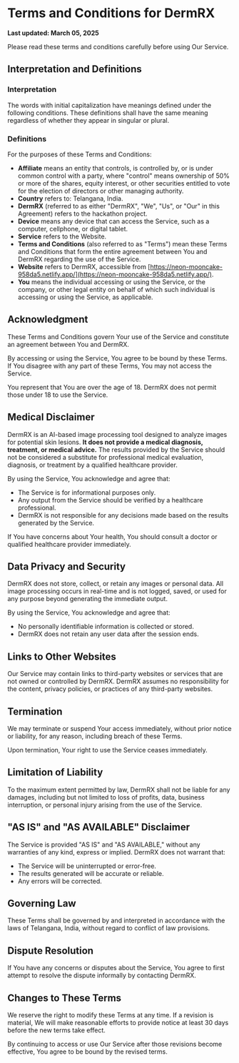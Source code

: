 # Terms and Conditions for DermRX

**Last updated: March 05, 2025**

Please read these terms and conditions carefully before using Our Service.

## Interpretation and Definitions

### Interpretation
The words with initial capitalization have meanings defined under the following conditions. These definitions shall have the same meaning regardless of whether they appear in singular or plural.

### Definitions
For the purposes of these Terms and Conditions:

- **Affiliate** means an entity that controls, is controlled by, or is under common control with a party, where "control" means ownership of 50% or more of the shares, equity interest, or other securities entitled to vote for the election of directors or other managing authority.
- **Country** refers to: Telangana, India.
- **DermRX** (referred to as either "DermRX", "We", "Us", or "Our" in this Agreement) refers to the hackathon project.
- **Device** means any device that can access the Service, such as a computer, cellphone, or digital tablet.
- **Service** refers to the Website.
- **Terms and Conditions** (also referred to as "Terms") mean these Terms and Conditions that form the entire agreement between You and DermRX regarding the use of the Service.
- **Website** refers to DermRX, accessible from [https://neon-mooncake-958da5.netlify.app/](https://neon-mooncake-958da5.netlify.app/).
- **You** means the individual accessing or using the Service, or the company, or other legal entity on behalf of which such individual is accessing or using the Service, as applicable.

## Acknowledgment
These Terms and Conditions govern Your use of the Service and constitute an agreement between You and DermRX. 

By accessing or using the Service, You agree to be bound by these Terms. If You disagree with any part of these Terms, You may not access the Service.

You represent that You are over the age of 18. DermRX does not permit those under 18 to use the Service.

## Medical Disclaimer
DermRX is an AI-based image processing tool designed to analyze images for potential skin lesions. **It does not provide a medical diagnosis, treatment, or medical advice.** The results provided by the Service should not be considered a substitute for professional medical evaluation, diagnosis, or treatment by a qualified healthcare provider.

By using the Service, You acknowledge and agree that:
- The Service is for informational purposes only.
- Any output from the Service should be verified by a healthcare professional.
- DermRX is not responsible for any decisions made based on the results generated by the Service.

If You have concerns about Your health, You should consult a doctor or qualified healthcare provider immediately.

## Data Privacy and Security
DermRX does not store, collect, or retain any images or personal data. All image processing occurs in real-time and is not logged, saved, or used for any purpose beyond generating the immediate output.

By using the Service, You acknowledge and agree that:
- No personally identifiable information is collected or stored.
- DermRX does not retain any user data after the session ends.

## Links to Other Websites
Our Service may contain links to third-party websites or services that are not owned or controlled by DermRX. DermRX assumes no responsibility for the content, privacy policies, or practices of any third-party websites.

## Termination
We may terminate or suspend Your access immediately, without prior notice or liability, for any reason, including breach of these Terms.

Upon termination, Your right to use the Service ceases immediately.

## Limitation of Liability
To the maximum extent permitted by law, DermRX shall not be liable for any damages, including but not limited to loss of profits, data, business interruption, or personal injury arising from the use of the Service.

## "AS IS" and "AS AVAILABLE" Disclaimer
The Service is provided "AS IS" and "AS AVAILABLE," without any warranties of any kind, express or implied. DermRX does not warrant that:
- The Service will be uninterrupted or error-free.
- The results generated will be accurate or reliable.
- Any errors will be corrected.

## Governing Law
These Terms shall be governed by and interpreted in accordance with the laws of Telangana, India, without regard to conflict of law provisions.

## Dispute Resolution
If You have any concerns or disputes about the Service, You agree to first attempt to resolve the dispute informally by contacting DermRX.

## Changes to These Terms
We reserve the right to modify these Terms at any time. If a revision is material, We will make reasonable efforts to provide notice at least 30 days before the new terms take effect.

By continuing to access or use Our Service after those revisions become effective, You agree to be bound by the revised terms.

